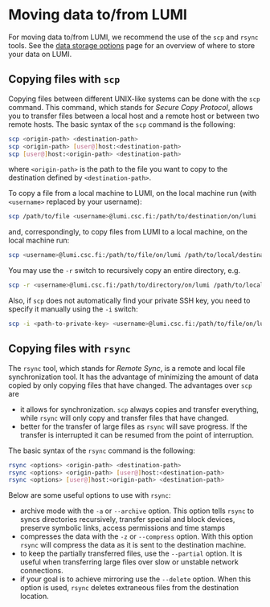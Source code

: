 [data-storage-options]: ../storage/index.md

# Moving data to/from LUMI

For moving data to/from LUMI, we recommend the use of the `scp` and `rsync`
tools. See the [data storage options][data-storage-options] page for an
overview of where to store your data on LUMI.

## Copying files with `scp`

Copying files between different UNIX-like systems can be done with the `scp`
command. This command, which stands for *Secure Copy Protocol*, allows you to
transfer files between a local host and a remote host or between two remote
hosts. The basic syntax of the `scp` command is the following:

```bash
scp <origin-path> <destination-path>
scp <origin-path> [user@]host:<destination-path>
scp [user@]host:<origin-path> <destination-path>
```

where `<origin-path>` is the path to the file you want to copy to the 
destination defined by `<destination-path>`.

To copy a file from a local machine to LUMI, on the local machine run (with
`<username>` replaced by your username):

```bash
scp /path/to/file <username>@lumi.csc.fi:/path/to/destination/on/lumi
```

and, correspondingly, to copy files from LUMI to a local machine, on the local
machine run:

```bash
scp <username>@lumi.csc.fi:/path/to/file/on/lumi /path/to/local/destination
```

You may use the `-r` switch to recursively copy an entire directory, e.g.

```bash
scp -r <username>@lumi.csc.fi:/path/to/directory/on/lumi /path/to/local/destination
```

Also, if `scp` does not automatically find your private SSH key, you need to specify it manually using the `-i` switch:

```bash
scp -i <path-to-private-key> <username>@lumi.csc.fi:/path/to/file/on/lumi /path/to/local/destination
```

## Copying files with `rsync`

The `rsync` tool, which stands for *Remote Sync*, is a remote and local file
synchronization tool. It has the advantage of minimizing the amount of data
copied by only copying files that have changed. The advantages over `scp` are

- it allows for synchronization. `scp` always copies and transfer everything,
  while `rsync` will only copy and transfer files that have changed.
- better for the transfer of large files as `rsync` will save progress. If the
  transfer is interrupted it can be resumed from the point of interruption.

The basic syntax of the `rsync` command is the following:

```bash
rsync <options> <origin-path> <destination-path>
rsync <options> <origin-path> [user@]host:<destination-path>
rsync <options> [user@]host:<origin-path> <destination-path>
```

Below are some useful options to use with `rsync`:

- archive mode with the `-a` or `--archive` option. This option tells `rsync`
  to syncs directories recursively, transfer special and block devices,
  preserve symbolic links, access permissions and time stamps
- compresses the data with the `-z` or `--compress` option. With this option
  `rsync` will compress the data as it is sent to the destination machine.
- to keep the partially transferred files, use the `--partial` option. It is
  useful when transferring large files over slow or unstable network
  connections.
- if your goal is to achieve mirroring use the `--delete` option. When this
  option is used, `rsync` deletes extraneous files from the destination
  location.
